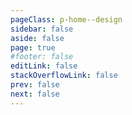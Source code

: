```yaml
---
pageClass: p-home--design
sidebar: false
aside: false
page: true
#footer: false
editLink: false
stackOverflowLink: false
prev: false
next: false
---
```


<script setup>
import SwagLine from "./components/home/SwagLine.vue";
import SwagDesignHero from "./components/home/SwagDesignHero.vue";
import SwagExposed from "./components/home/SwagExposed.vue";
import SwagResources from "./components/home/SwagResources.vue";
import LearnMore from "./components/banner/LearnMore.vue";
import TargetGroup from "./components/banner/TargetGroup.vue";
import NPM from "./components/interaction/NPM.vue";
</script>

<!-- HERO -->
<SwagDesignHero class="my-30">
    <template #label>Open-Source</template>
    <template #title>Meteor design system.</template>
    <template #subtitle>Build the extraordinary.</template>
    <template #content><p>Meteor is Shopware’s open-source design system that drives our commerce solutions. Extend and customise every aspect of Shopware – create elegant, delightful, and accessible experiences. There are no limits to your imagination.</p></template>
    <template #links>
    <TargetGroup
    btnlabelleft="For designers."
    pageleft="/getstarted/#designers"
    btnlabelright="For developers."
    pageright="/getstarted/#developers"
    />
    </template>
    <template #image>
    <picture>
    <source media="(prefers-color-scheme: dark)" srcset="/home/design-hero@dark.png 4x">
    <img decoding="async" loading="lazy" alt="A sketch of the Accessibility icon. The image is tinted in shades of green." srcset="/home/design-hero.png 4x" src="/home/design-hero.png" width="100%" height="auto">
    </picture>
    </template>
</SwagDesignHero>

<SwagLine />

<SwagExposed class="my-30" />

<SwagResources class="my-30" />